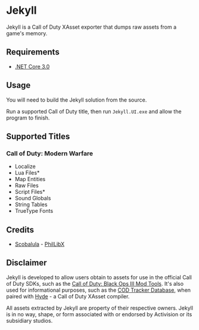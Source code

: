 # Jekyll

Jekyll is a Call of Duty XAsset exporter that dumps raw assets from a game's memory.

## Requirements

-   [.NET Core 3.0](https://dotnet.microsoft.com/download/dotnet-core/3.0)

## Usage

You will need to build the Jekyll solution from the source.

Run a supported Call of Duty title, then run `Jekyll.UI.exe` and allow the program to finish.

## Supported Titles

### Call of Duty: Modern Warfare

-   Localize
-   Lua Files\*
-   Map Entities
-   Raw Files
-   Script Files\*
-   Sound Globals
-   String Tables
-   TrueType Fonts

## Credits

-   [Scobalula](https://github.com/Scobalula) - [PhilLibX](https://github.com/Scobalula/PhilLibX)

## Disclaimer

Jekyll is developed to allow users obtain to assets for use in the official Call of Duty SDKs, such as the [Call of Duty: Black Ops III Mod Tools](https://steamdb.info/app/455130/). It's also used for informational purposes, such as the [COD Tracker Database](https://tracker.gg/warzone/db), when paired with [Hyde](https://github.com/EthanC/Hyde) - a Call of Duty XAsset compiler.

All assets extracted by Jekyll are property of their respective owners. Jekyll is in no way, shape, or form associated with or endorsed by Activision or its subsidiary studios.

